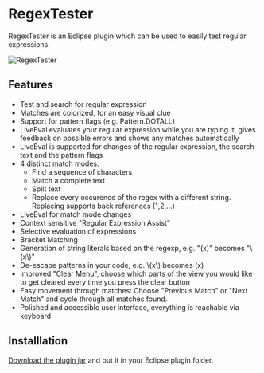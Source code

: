 # RegexTester
RegexTester is an Eclipse plugin which can be used to easily test regular expressions.

![RegexTester](http://brosinski.com/regex2.png)

## Features

* Test and search for regular expression
* Matches are colorized, for an easy visual clue
* Support for pattern flags (e.g. Pattern.DOTALL)
* LiveEval evaluates your regular expression while you are typing it, gives feedback on possible errors and shows any matches automatically
* LiveEval is supported for changes of the regular expression, the search text and the pattern flags
* 4 distinct match modes:
  * Find a sequence of characters 
  * Match a complete text
  * Split text
  * Replace every occurence of the regex with a different string. Replacing supports back references ($1,$2,...)
* LiveEval for match mode changes
* Context sensitive "Regular Expression Assist"
* Selective evaluation of expressions
* Bracket Matching
* Generation of string literals based on the regexp, e.g. "\(x\)" becomes "\\(x\\)"
* De-escape patterns in your code, e.g. \\(x\\) becomes \(x\)
* Improved "Clear Menu", choose which parts of the view you would like to get cleared every time you press the clear button
* Easy movement through matches: Choose "Previous Match" or "Next Match" and cycle through all matches found.
* Polished and accessible user interface, everything is reachable via keyboard

## Installlation

[Download the plugin jar](https://github.com/sbrosinski/RegexTester/downloads) and put it in your Eclipse plugin folder.